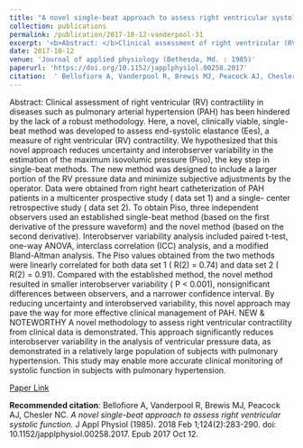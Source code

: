 ```yaml
--- 
title: "A novel single-beat approach to assess right ventricular systolic function." 
collection: publications 
permalink: /publication/2017-10-12-vanderpool-31 
excerpt: '<b>Abstract: </b>Clinical assessment of right ventricular (RV) contractility in diseases such as pulmonary arterial hypertension (PAH) has been hindered by the lack of a robust methodology. Here, a novel, clinically viable, single- beat method was developed to assess end-systolic elastance (Ees), a measure of right ventricular [...]' 
date: 2017-10-12 
venue: 'Journal of applied physiology (Bethesda, Md. : 1985)' 
paperurl: 'https://doi.org/10.1152/japplphysiol.00258.2017' 
citation:  ' Bellofiore A, Vanderpool R, Brewis MJ, Peacock AJ, Chesler NC. <i>A novel single-beat approach to assess right ventricular systolic function.</i> J Appl Physiol (1985). 2018 Feb 1;124(2):283-290. doi: 10.1152/japplphysiol.00258.2017. Epub 2017 Oct 12.' 
--- 
```

Abstract:  Clinical assessment of right ventricular (RV) contractility in diseases such as pulmonary arterial hypertension (PAH) has been hindered by the lack of a robust methodology. Here, a novel, clinically viable, single- beat method was developed to assess end-systolic elastance (Ees), a measure of right ventricular (RV) contractility. We hypothesized that this novel approach reduces uncertainty and interobserver variability in the estimation of the maximum isovolumic pressure (Piso), the key step in single-beat methods. The new method was designed to include a larger portion of the RV pressure data and minimize subjective adjustments by the operator. Data were obtained from right heart catheterization of PAH patients in a multicenter prospective study ( data set 1) and a single- center retrospective study ( data set 2). To obtain Piso, three independent observers used an established single-beat method (based on the first derivative of the pressure waveform) and the novel method (based on the second derivative). Interobserver variability analysis included paired t-test, one-way ANOVA, interclass correlation (ICC) analysis, and a modified Bland-Altman analysis. The Piso values obtained from the two methods were linearly correlated for both data set 1 ( R(2) = 0.74) and data set 2 ( R(2) = 0.91). Compared with the established method, the novel method resulted in smaller interobserver variability ( P < 0.001), nonsignificant differences between observers, and a narrower confidence interval. By reducing uncertainty and interobserved variability, this novel approach may pave the way for more effective clinical management of PAH. NEW & NOTEWORTHY A novel methodology to assess right ventricular contractility from clinical data is demonstrated. This approach significantly reduces interobserver variability in the analysis of ventricular pressure data, as demonstrated in a relatively large population of subjects with pulmonary hypertension. This study may enable more accurate clinical monitoring of systolic function in subjects with pulmonary hypertension.  
 
[Paper Link](https://doi.org/10.1152/japplphysiol.00258.2017) 
 
<b>Recommended citation</b>:  Bellofiore A, Vanderpool R, Brewis MJ, Peacock AJ, Chesler NC. <i>A novel single-beat approach to assess right ventricular systolic function.</i> J Appl Physiol (1985). 2018 Feb 1;124(2):283-290. doi: 10.1152/japplphysiol.00258.2017. Epub 2017 Oct 12. 

